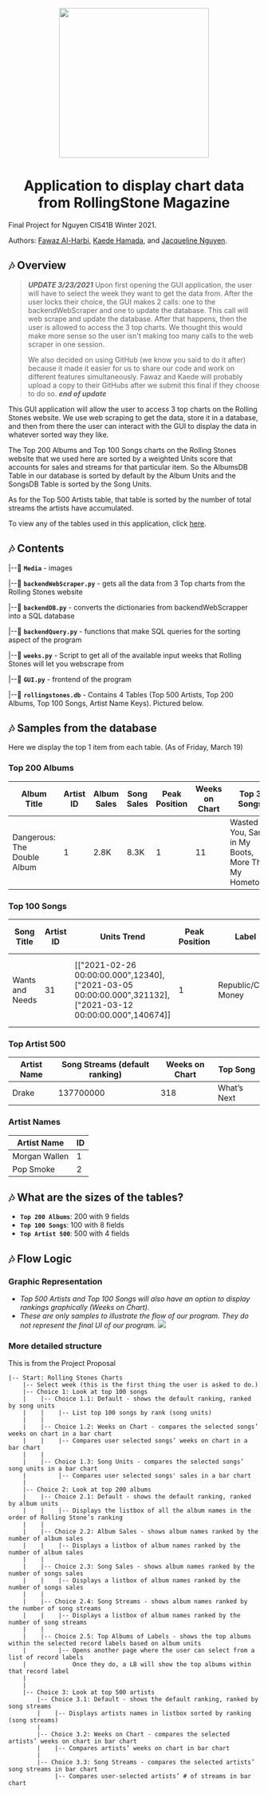 
<div>
  <p align="center">
    <img width="300" src="https://cdn.worldvectorlogo.com/logos/rolling-stone-1.svg"></img>
  </p>
  <h1 align="center">
    Application to display chart data from RollingStone Magazine
  </h1>
</div>

Final Project for Nguyen CIS41B Winter 2021. 

Authors: [Fawaz Al-Harbi](https://github.com/monsieurCat), [Kaede Hamada](https://github.com/KaeMaple9), and [Jacqueline Nguyen](https://github.com/jacquelinennguyen).

## 🎶 Overview
>***UPDATE 3/23/2021***
> Upon first opening the GUI application, the user will have to select the week they want to get the data from. After the user locks their choice, the GUI makes 2 calls: one to the backendWebScraper and one to update the database. This call will web scrape and update the  database. After that happens, then the user is allowed to access the 3 top charts. We thought this would make more sense so the user isn't making too many calls to the web scraper in one session. 
>
> We also decided on using GitHub (we know you said to do it after) because it made it easier for us to share our code and work on different features simultaneously. Fawaz and Kaede will probably upload a copy to their GitHubs after we submit this final if they choose to do so.
>***end of update***

This GUI application will allow the user to access 3 top charts on the Rolling Stones website. We use web scraping to get the data, store it in a database, and then from there the user can interact with the GUI to display the data in whatever sorted way they like.

The Top 200 Albums and Top 100 Songs charts on the Rolling Stones website that we used here are sorted by a weighted Units score that accounts for sales and streams for that particular item. So the AlbumsDB Table in our database is sorted by default by the Album Units and the SongsDB Table is sorted by the Song Units.

As for the Top 500 Artists table, that table is sorted by the number of total streams the artists have accumulated.

To view any of the tables used in this application, click [here](https://www.rollingstone.com/charts/).

## 🎶 Contents

|--🎸  **`Media`** - images

|--🎸  **`backendWebScraper.py`** - gets all the data from 3 Top charts from the Rolling Stones website

|--🎸  **`backendDB.py`** - converts the dictionaries from backendWebScrapper into a SQL database

|--🎸  **`backendQuery.py`** - functions that make SQL queries for the sorting aspect of the program

|--🎸  **`weeks.py`** - Script to get all of the available input weeks that Rolling Stones will let you webscrape from

|--🎸  **`GUI.py`** - frontend of the program

|--🎸  **`rollingstones.db`** - Contains 4 Tables (Top 500 Artists, Top 200 Albums, Top 100 Songs, Artist Name Keys). Pictured below.

## 🎶 Samples from the database
Here we display the top 1 item from each table. (As of Friday, March 19)

### Top 200 Albums
| Album Title | Artist ID | Album Sales | Song Sales | Peak Position | Weeks on Chart | Top 3 Songs | Record Label | Song Streams |
| --- | --- | --- | --- | --- | --- | --- | --- | --- |
| Dangerous: The Double Album | 1 | 2.8K | 8.3K | 1 | 11 | Wasted on You, Sand in My Boots, More Than My Hometown | Republic | 65000000 |

### Top 100 Songs
| Song Title | Artist ID | Units Trend | Peak Position | Label | Top Cities | Weeks on Chart | Streams |
| --- | --- | --- | --- | --- | --- | --- | --- |
| Wants and Needs | 31 | [["2021-02-26 00:00:00.000",12340],["2021-03-05 00:00:00.000",321132],["2021-03-12 00:00:00.000",140674]] | 1 | Republic/Cash Money | 1 New York, NY 2 Los Angeles, CA 3 Chicago, IL | 2 | 17600000 |

### Top Artist 500
| Artist Name | Song Streams (default ranking) | Weeks on Chart | Top Song |
| --- | --- | --- | --- |
| Drake | 137700000 | 318 | What’s Next |

### Artist Names
| Artist Name | ID |
| --- | --- |
| Morgan Wallen | 1 |
| Pop Smoke | 2 |

## 🎶 What are the sizes of the tables? 
* **`Top 200 Albums`**: 200 with 9 fields
* **`Top 100 Songs`**: 100 with 8 fields
* **`Top Artist 500`**: 500 with 4 fields

## 🎶 Flow Logic
### Graphic Representation
* *Top 500 Artists and Top 100 Songs will also have an option to display rankings graphically (Weeks on Chart).*
* *These are only samples to illustrate the flow of our program. They do not represent the final UI of our program.*
![](https://i.imgur.com/g335cyp.png)

### More detailed structure
This is from the Project Proposal
```
|-- Start: Rolling Stones Charts
    |-- Select week (this is the first thing the user is asked to do.)
    |-- Choice 1: Look at top 100 songs
    |    |-- Choice 1.1: Default - shows the default ranking, ranked by song units
    |    |    |-- List top 100 songs by rank (song units)
    |    |          
    |    |-- Choice 1.2: Weeks on Chart - compares the selected songs’ weeks on chart in a bar chart
    |    |    |-- Compares user selected songs’ weeks on chart in a bar chart
    |    |
    |    |-- Choice 1.3: Song Units - compares the selected songs’ song units in a bar chart
    |         |-- Compares user selected songs' sales in a bar chart
    |
    |-- Choice 2: Look at top 200 albums
    |    |-- Choice 2.1: Default - shows the default ranking, ranked by album units
    |    |    |-- Displays the listbox of all the album names in the order of Rolling Stone’s ranking
    |    |
    |    |-- Choice 2.2: Album Sales - shows album names ranked by the number of album sales
    |    |    |-- Displays a listbox of album names ranked by the number of album sales
    |    |
    |    |-- Choice 2.3: Song Sales - shows album names ranked by the number of songs sales
    |    |    |-- Displays a listbox of album names ranked by the number of songs sales
    |    |
    |    |-- Choice 2.4: Song Streams - shows album names ranked by the number of song streams
    |    |    |-- Displays a listbox of album names ranked by the number of song streams
    |    |
    |    |-- Choice 2.5: Top Albums of Labels - shows the top albums within the selected record labels based on album units
    |         |-- Opens another page where the user can select from a list of record labels 
    |             Once they do, a LB will show the top albums within that record label
    |    
    |
    |-- Choice 3: Look at top 500 artists
        |-- Choice 3.1: Default - shows the default ranking, ranked by song streams
        |    |-- Displays artists names in listbox sorted by ranking (song streams)
        |
        |-- Choice 3.2: Weeks on Chart - compares the selected artists’ weeks on chart in bar chart
        |    |-- Compares artists’ weeks on chart in bar chart
        |
        |-- Choice 3.3: Song Streams - compares the selected artists’ song streams in bar chart
             |-- Compares user-selected artists’ # of streams in bar chart
```
